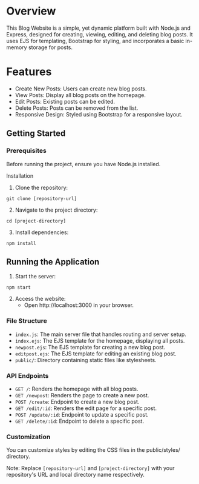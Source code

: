 # Overview
This Blog Website is a simple, yet dynamic platform built with Node.js and Express, designed for creating, viewing, editing, and deleting blog posts. It uses EJS for templating, Bootstrap for styling, and incorporates a basic in-memory storage for posts.

# Features
- Create New Posts: Users can create new blog posts.
- View Posts: Display all blog posts on the homepage.
- Edit Posts: Existing posts can be edited.
- Delete Posts: Posts can be removed from the list.
- Responsive Design: Styled using Bootstrap for a responsive layout.
## Getting Started
### Prerequisites
Before running the project, ensure you have Node.js installed.

Installation
1. Clone the repository:

`git clone [repository-url]`

2. Navigate to the project directory:

`cd [project-directory]`

3. Install dependencies:

`npm install`

## Running the Application

1. Start the server:

`npm start`

2. Access the website:
    - Open http://localhost:3000 in your browser.

### File Structure
- `index.js`: The main server file that handles routing and server setup.
- `index.ejs`: The EJS template for the homepage, displaying all posts.
- `newpost.ejs`: The EJS template for creating a new blog post.
- `editpost.ejs`: The EJS template for editing an existing blog post.
- `public/`: Directory containing static files like stylesheets.
### API Endpoints
- `GET /`: Renders the homepage with all blog posts.
- `GET /newpost`: Renders the page to create a new post.
- `POST /create`: Endpoint to create a new blog post.
- `GET /edit/:id`: Renders the edit page for a specific post.
- `POST /update/:id`: Endpoint to update a specific post.
- `GET /delete/:id`: Endpoint to delete a specific post.

### Customization
You can customize styles by editing the CSS files in the public/styles/ directory.

Note: Replace `[repository-url]` and `[project-directory]` with your repository's URL and local directory name respectively.